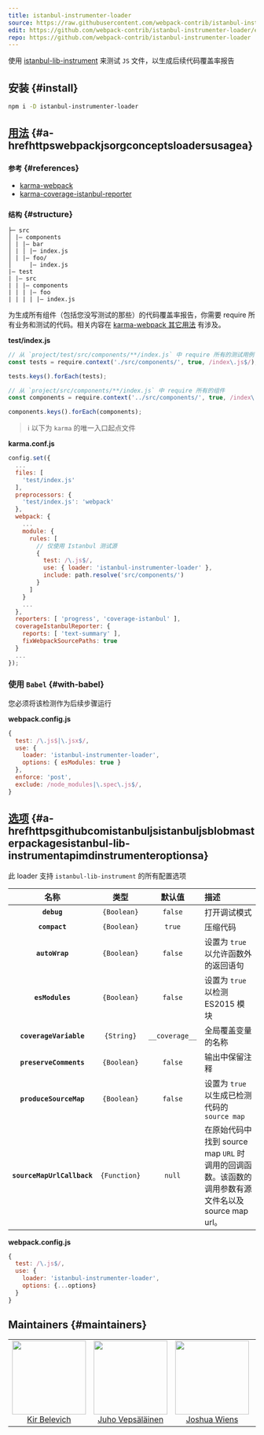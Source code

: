 ```yaml
---
title: istanbul-instrumenter-loader
source: https://raw.githubusercontent.com/webpack-contrib/istanbul-instrumenter-loader/master/README.md
edit: https://github.com/webpack-contrib/istanbul-instrumenter-loader/edit/master/README.md
repo: https://github.com/webpack-contrib/istanbul-instrumenter-loader
---
```



使用 [istanbul-lib-instrument](https://github.com/istanbuljs/istanbuljs/tree/master/packages/istanbul-lib-instrument) 来测试 `JS` 文件，以生成后续代码覆盖率报告

## 安装 {#install}

```bash
npm i -D istanbul-instrumenter-loader
```

## <a href="https://webpack.js.org/concepts/loaders">用法</a> {#a-hrefhttpswebpackjsorgconceptsloadersusagea}

### `参考` {#references}

* [karma-webpack](https://github.com/webpack/karma-webpack)
* [karma-coverage-istanbul-reporter](https://github.com/mattlewis92/karma-coverage-istanbul-reporter)

### `结构` {#structure}

```
├─ src
│ |– components
│ | |– bar
│ | │ |─ index.js
│ | |– foo/
│     |– index.js
|– test
| |– src
| | |– components
| | | |– foo
| | | | |– index.js
```

为生成所有组件（包括您没写测试的那些）的代码覆盖率报告，你需要 require 所有业务和测试的代码。相关内容在 [karma-webpack 其它用法](https://github.com/webpack/karma-webpack#alternative-usage) 有涉及。 

**test/index.js**
```js
// 从 `project/test/src/components/**/index.js` 中 require 所有的测试用例
const tests = require.context('./src/components/', true, /index\.js$/);

tests.keys().forEach(tests);

// 从 `project/src/components/**/index.js` 中 require 所有的组件
const components = require.context('../src/components/', true, /index\.js$/);

components.keys().forEach(components);
```

> ℹ️   以下为 `karma` 的唯一入口起点文件 

**karma.conf.js**
```js
config.set({
  ...
  files: [
    'test/index.js'
  ],
  preprocessors: {
    'test/index.js': 'webpack'
  },
  webpack: {
    ...
    module: {
      rules: [
        // 仅使用 Istanbul 测试源
        {
          test: /\.js$/,
          use: { loader: 'istanbul-instrumenter-loader' },
          include: path.resolve('src/components/')
        }
      ]
    }
    ...
  },
  reporters: [ 'progress', 'coverage-istanbul' ],
  coverageIstanbulReporter: {
    reports: [ 'text-summary' ],
    fixWebpackSourcePaths: true
  }
  ...
});
```

### 使用 `Babel` {#with-babel}

您必须将该检测作为后续步骤运行

**webpack.config.js**
```js
{
  test: /\.js$|\.jsx$/,
  use: {
    loader: 'istanbul-instrumenter-loader',
    options: { esModules: true }
  },
  enforce: 'post',
  exclude: /node_modules|\.spec\.js$/,
}
```

## <a href="https://github.com/istanbuljs/istanbuljs/blob/master/packages/istanbul-lib-instrument/api.md#instrumenter">选项</a> {#a-hrefhttpsgithubcomistanbuljsistanbuljsblobmasterpackagesistanbul-lib-instrumentapimdinstrumenteroptionsa}

 此 loader 支持 `istanbul-lib-instrument` 的所有配置选项 

|名称|类型|默认值|描述|
|:--:|:--:|:-----:|:----------|
|**`debug`**|`{Boolean}`|`false`|打开调试模式|
|**`compact`**|`{Boolean}`|`true`|压缩代码|
|**`autoWrap`**|`{Boolean}`|`false`|设置为 `true` 以允许函数外的返回语句|
|**`esModules`**|`{Boolean}`|`false`|设置为 `true` 以检测 ES2015 模块|
|**`coverageVariable`**|`{String}`|`__coverage__`|全局覆盖变量的名称|
|**`preserveComments`**|`{Boolean}`|`false`|输出中保留注释|
|**`produceSourceMap`**|`{Boolean}`|`false`|设置为 `true` 以生成已检测代码的 `source map`|
|**`sourceMapUrlCallback`**|`{Function}`|`null`|在原始代码中找到 source map `URL` 时调用的回调函数。该函数的调用参数有源文件名以及 source map url。|

**webpack.config.js**
```js
{
  test: /\.js$/,
  use: {
    loader: 'istanbul-instrumenter-loader',
    options: {...options}
  }
}
```

## Maintainers {#maintainers}

<table>
  <tbody>
    <tr>
      <td align="center">
        <img width="150" height="150"
        src="https://avatars.githubusercontent.com/u/266822?v=3&s=150">
        </br>
        <a href="https://github.com/deepsweet">Kir Belevich</a>
      </td>
      <td align="center">
        <a href="https://github.com/bebraw">
          <img width="150" height="150" src="https://github.com/bebraw.png?v=3&s=150">
          </br>
          Juho Vepsäläinen
        </a>
      </td>
      <td align="center">
        <a href="https://github.com/d3viant0ne">
          <img width="150" height="150" src="https://github.com/d3viant0ne.png?v=3&s=150">
          </br>
          Joshua Wiens
        </a>
      </td>
      <td align="center">
        <a href="https://github.com/michael-ciniawsky">
          <img width="150" height="150" src="https://github.com/michael-ciniawsky.png?v=3&s=150">
          </br>
          Michael Ciniawsky
        </a>
      </td>
      <td align="center">
        <a href="https://github.com/mattlewis92">
          <img width="150" height="150" src="https://github.com/mattlewis92.png?v=3&s=150">
          </br>
          Matt Lewis
        </a>
      </td>
    </tr>
  <tbody>
</table>


[npm]: https://img.shields.io/npm/v/istanbul-instrumenter-loader.svg
[npm-url]: https://npmjs.com/package/istanbul-instrumenter-loader

[node]: https://img.shields.io/node/v/istanbul-instrumenter-loader.svg
[node-url]: https://nodejs.org/

[deps]: https://david-dm.org/webpack-contrib/istanbul-instrumenter-loader.svg
[deps-url]: https://david-dm.org/webpack-contrib/istanbul-instrumenter-loader

[tests]: http://img.shields.io/travis/webpack-contrib/istanbul-instrumenter-loader.svg
[tests-url]: https://travis-ci.org/webpack-contrib/istanbul-instrumenter-loader

[cover]: https://codecov.io/gh/webpack-contrib/istanbul-instrumenter-loader/branch/master/graph/badge.svg
[cover-url]: https://codecov.io/gh/webpack-contrib/istanbul-instrumenter-loader

[chat]: https://badges.gitter.im/webpack/webpack.svg
[chat-url]: https://gitter.im/webpack/webpack
